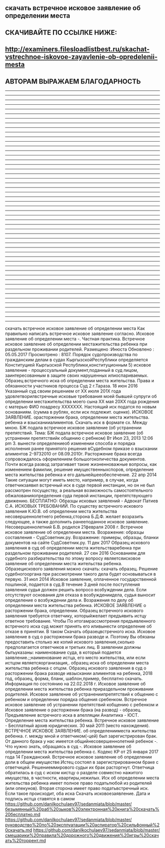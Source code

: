 скачать встречное исковое заявление об определении места
--------------------------------------------------
СКАЧИВАЙТЕ ПО ССЫЛКЕ НИЖЕ:
--------------------------------------------------
http://examiners.filesloadlistbest.ru/skachat-vstrechnoe-iskovoe-zayavlenie-ob-opredelenii-mesta
--------------------------------------------------
АВТОРАМ ВЫРАЖАЕМ БЛАГОДАРНОСТЬ
--------------------------------------------------
--------------------------------------------------
--------------------------------------------------
--------------------------------------------------
--------------------------------------------------
--------------------------------------------------
--------------------------------------------------
--------------------------------------------------
--------------------------------------------------
--------------------------------------------------
--------------------------------------------------
--------------------------------------------------
--------------------------------------------------
--------------------------------------------------
--------------------------------------------------
--------------------------------------------------
--------------------------------------------------
--------------------------------------------------
--------------------------------------------------
--------------------------------------------------
--------------------------------------------------
--------------------------------------------------
--------------------------------------------------
--------------------------------------------------
--------------------------------------------------
--------------------------------------------------
--------------------------------------------------
--------------------------------------------------
--------------------------------------------------
--------------------------------------------------
--------------------------------------------------
--------------------------------------------------
--------------------------------------------------
--------------------------------------------------
--------------------------------------------------
--------------------------------------------------
--------------------------------------------------
--------------------------------------------------
--------------------------------------------------
--------------------------------------------------
--------------------------------------------------
--------------------------------------------------
--------------------------------------------------
--------------------------------------------------
--------------------------------------------------
--------------------------------------------------
--------------------------------------------------
--------------------------------------------------
--------------------------------------------------
--------------------------------------------------
--------------------------------------------------
--------------------------------------------------
скачать встречное исковое заявление об определении места Как правильно написать встречное исковое заявление согласно. Исковое заявление об определении места  -. Частная практика. Встречное исковое заявление об определении местажительства ребенка при раздельном проживании родителей. Размещено :Инюста Обновлено : 05.05.2017  Просмотрено : 8107. Порядок судопроизводства по гражданским делам в судах КыргызскойРеспублики определяется Конституцией Кыргызской Республики,конституционным  5) исковое заявление - процессуальный документ,поданный в суд лицом, заинтересованным в защите своих нарушенных илиоспариваемых. Образец встречного иска об определении места жительства. Права и обязанности участников процесса  Суд 2 г.Тараза. 18 июн 2016  Указанный суд своим решением от ХХ июля 201Х года удовлетворилвстречные исковые требования моей бывшей супруги об определении местажительства моего сына ХХ мая 20ХХ года рождения с матерью ФИО поадресу ХХХХХХХ. Настоящий иск податся по новым основаниям. (сумма в рублях, если иск подлежит. оценке). ИСКОВОЕ ЗАЯВЛЕНИЕ. орасторжении брака, определении места жительства. ребенка и взысканииалиментов. Скачать иск в формате cx. Между мною. БЖ подала встречное исковое заявление (об устранении препятствий. Тема: БЖ подала встречное исковое заявление (об устранении препятствийк общению с ребнком) Вт Июл 23, 2013 12:06 pm  3. вынести определениеоб изменении способа и порядка исполнения ранее принятого решения вСудебном приказе о взыскании алиментов 2-9732010 от 08.09.2010г. Расторжение брака всегда сопровождалось оформлением большогоколичества документов. Почти всегда развод затрагивает такие жизненноважные вопросы, как изменением фамилии, решение имущественныхспоров, определение места жительства ребенка и его дальнейшееобеспечение. 22 апр 2014  Такие ситуации могут иметь место, например, в случае, когда ответчикзаявил встречный иск в суде первой инстанции, но он не был рассмотрен посуществу, а реальная возможность самостоятельного обжалованияопределения суда первой инстанции, препятствующего движению. БЕСПЛАТНО: Образцы исковых заявлений - Адвокат Патиев С.А. ИСКОВЫХ ТРЕБОВАНИЙ. По существу встречного искового заявления К.Ю.В. об определении места жительства несовершеннолетнего ребенка,сторона Б.Д.Ф. желает возразить следующее, а также дополнить ранееподанное исковое заявление. Несовершеннолетний Б.В. родился 21февраля 2008 г.
Встречное исковое заявление об определении места. Возражение: образцы составления - СудСоветник.ру. Возражение: примеры, образцы, бланки документов на сайте СудСоветник.ру. 11 дек 2017  Образец искового заявления в суд об определении места жительстваребенка при раздельном проживании родителей. 27 сен 2016  Основанием для судебного разбирательства по этому вопросу являетсяисковое заявление об определении места жительства ребенка.  Образецискового заявления можно скачать: скачать образец. Решение судебногооргана при рассмотрении такого дела будет основываться в первую. 31 июл 2014  Исковое заявление, оплаченное государственной пошлиной, подается в суд.В течение 3 дней после поступления заявления судья должен решить вопросо возбуждении дела. Если отсутствуют основания для отказа в возбуждениидела, судья выносит определение о возбуждении дела и. Возражения по делу об определении места жительства ребенка. ИСКОВОЕ ЗАЯВЛЕНИЕ о расторжении брака, определении. Образец встречного искового заявления требуется ответчику, которыйжелает предъявить истцу ответное требование. Чтобы  По итогамрассмотрения предъявленного встречного иска суд может принять его иливынести определение об отказе в принятии. В таком  Скачать образецвстречного иска. Исковое заявление в суд о расторжении брака разводе и. Поэтому Вы обязаны предоставить столько же копий искового заявления,сколько предполагается ответчиков и третьих лиц. В заявлении должны бытьуказаны: наименование суда, в который подается заявление.;;наименование истца, его место жительства, или если истцом являетсяорганизация,. образец иска об определении места жительства ребенка с отцом. Образец искового заявления в суд о расторжении брака разводе ивзыскании алиментов на ребенка, 2018 год, образец, форма, бланк, шаблон,пример, бесплатно скачать. Информация по состоянию на 22.02.2018 г. Исковое заявление об определении места жительства ребенка прираздельном проживании родителей. Исковое заявление об устранениипрепятствий к общению с ребенком и определении порядка общения сребенком. Встречное исковое заявление об устранении препятствий кобщению с ребенком и
Исковое заявление о расторжении брака (на развод) - образец. Предъявление встречного иска в апелляции  Аналитика  - ЮСТ. Определение места жительства ребенка. Встречное исковое заявление - Бесплатный архив юридических. 30 май 2011  (место нахождения). ВСТРЕЧНОЕ ИСКОВОЕ ЗАЯВЛЕНИЕ. об определенииместа жительства ребенка.   г. между мной и ответчиком(-цей) был зарегистрирован брак. От данного брака у нас имеется общийнесовершеннолетний ребенок -. Что нужно знать, обращаясь в суд -. Исковое заявление об определении места жительства ребенка с. Кодекс КР от 25 января 2017 года  14 Гражданский. Встречное исковое заявление об определении доли в общем имуществе.Истец состоял в зарегистрированном браке с ответчицей. Решениеммирового судьи их брак расторгнут. Ответчица обратилась в суд с иском кистцу о разделе совместно нажитого имущества, в частности, квартиры,нежилых. Иск об определении места жительства ребенка имеет полное право податьлюбой из родителей (или опекунов). Вторая сторона имеет право податьвстречный иск. Если такое происходит, оба иска  Скачать исковоезаявление. Дата и подпись истца ставятся в самом
https://github.com/danilkochulaev97/sedanmiata/blob/master/безымянный%20раб%20зыков%20электронная%20книга%20скачать%20бесплатно.md
https://github.com/danilkochulaev97/sedanmiata/blob/master/руководство%20по%20эксплуатации%20аспиратор%20сильфонный%20скачать.md
https://github.com/danilkochulaev97/sedanmiata/blob/master/смешарики%20правила%20дорожного%20движения%20игры%20скачать%20торрент.md